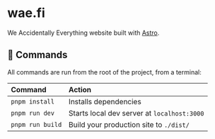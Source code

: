 # wae.fi
We Accidentally Everything website built with [Astro](https://astro.build).

## 🧞 Commands

All commands are run from the root of the project, from a terminal:

| Command         | Action                                      |
|:----------------|:--------------------------------------------|
| `pnpm install`   | Installs dependencies                       |
| `pnpm run dev`   | Starts local dev server at `localhost:3000` |
| `pnpm run build` | Build your production site to `./dist/`     |
